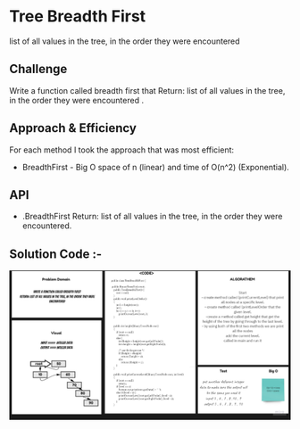 # Tree Breadth First

list of all values in the tree, in the order they were encountered
## Challenge
Write a function called breadth first that Return: list of all values in the tree, in the order they were encountered .
## Approach & Efficiency
For each method I took the approach that was most efficient:
- BreadthFirst - Big O space of n (linear) and time of O(n^2) (Exponential).

## API
* .BreadthFirst Return: list of all values in the tree, in the order they were encountered.


## Solution Code :-
![code17](code17.jpg)
